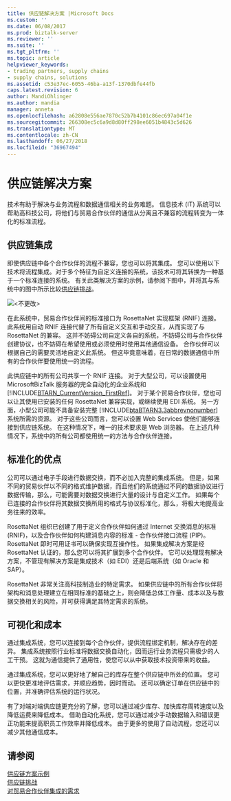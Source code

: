 ```yaml
---
title: 供应链解决方案 |Microsoft Docs
ms.custom: ''
ms.date: 06/08/2017
ms.prod: biztalk-server
ms.reviewer: ''
ms.suite: ''
ms.tgt_pltfrm: ''
ms.topic: article
helpviewer_keywords:
- trading partners, supply chains
- supply chains, solutions
ms.assetid: c53e37ec-6055-46ba-a13f-1370dbfe44fb
caps.latest.revision: 6
author: MandiOhlinger
ms.author: mandia
manager: anneta
ms.openlocfilehash: a62808e556ae7870c52b7b4101c86ec697a04f1e
ms.sourcegitcommit: 266308ec5c6a9d8d80ff298ee6051b4843c5d626
ms.translationtype: MT
ms.contentlocale: zh-CN
ms.lasthandoff: 06/27/2018
ms.locfileid: "36967494"
---
```

# <a name="the-supply-chain-solution"></a>供应链解决方案
技术有助于解决与业务流程和数据通信相关的业务难题。 信息技术 (IT) 系统可以帮助高科技公司，将他们与贸易合作伙伴的通信从分离且不兼容的流程转变为一体化的标准流程。  
  
## <a name="supply-chain-integration"></a>供应链集成  
 即使供应链中各个合作伙伴的流程不兼容，您也可以将其集成。 您可以使用以下技术将流程集成。对于多个特征为自定义连接的系统，该技术可将其转换为一种基于一个标准连接的系统。 有关此类解决方案的示例，请参阅下图中，并将其与系统中的图中所示比较[供应链挑战](../../adapters-and-accelerators/accelerator-rosettanet/the-supply-chain-challenge.md)。  
  
 ![&#60;不更改&#62;](../../adapters-and-accelerators/accelerator-rosettanet/media/rn3-integrated-supply-chain-scenario.gif "RN3_Integrated_Supply_Chain_Scenario")  
  
 在此系统中，贸易合作伙伴间的标准接口为 RosettaNet 实现框架 (RNIF) 连接。 此系统用自动 RNIF 连接代替了所有自定义交互和手动交互，从而实现了与 RosettaNet 的兼容。 这并不妨碍公司自定义各自的系统，不妨碍公司与合作伙伴创建协议，也不妨碍在希望使用或必须使用时使用其他通信设备。 合作伙伴可以根据自己的需要灵活地自定义此系统。 但这毕竟意味着，在日常的数据通信中所有的合作伙伴要使用统一的流程。  
  
 此供应链中的所有公司共享一个 RNIF 连接。 对于大型公司，可以设置使用 MicrosoftBizTalk 服务器的完全自动化的企业系统和[!INCLUDE[BTARN_CurrentVersion_FirstRef](../../includes/btarn-currentversion-firstref-md.md)]。 对于某个贸易合作伙伴，您也可以让其使用已安装的任何 RosettaNet 兼容实现，或继续使用 EDI 系统。 另一方面，小型公司可能不具备安装完整 [!INCLUDE[btaBTARN3.3abbrevnonumber](../../includes/btabtarn3-3abbrevnonumber-md.md)] 系统所需的资源。 对于这些公司而言，您可以设置 Web Services 使他们能够连接到供应链系统。 在这种情况下，唯一的技术要求是 Web 浏览器。 在上述几种情况下，系统中的所有公司都使用统一的方法与合作伙伴连接。  
  
## <a name="the-benefits-of-standardization"></a>标准化的优点  
 公司可以通过电子手段进行数据交换，而不必加入完整的集成系统。 但是，如果不同的贸易伙伴以不同的格式维护数据，而且他们的系统通过不同的数据协议进行数据传输，那么，可能需要对数据交换进行大量的设计与自定义工作。 如果每个已连接的合作伙伴将其数据交换所用的格式与协议标准化，那么，将极大地提高业务往来的效率。  
  
 RosettaNet 组织已创建了用于定义合作伙伴如何通过 Internet 交换消息的标准 (RNIF)，以及合作伙伴如何构建消息内容的标准 - 合作伙伴接口流程 (PIP)。 RosettaNet 即时可用证书可以确保实现互操作性。 如果集成解决方案是经 RosettaNet 认证的，那么您可以将其扩展到多个合作伙伴。 它可以处理现有解决方案，不管现有解决方案是集成技术（如 EDI）还是后端系统（如 Oracle 和 SAP）。  
  
 RosettaNet 非常关注高科技制造业的特定需求。 如果供应链中的所有合作伙伴将架构和消息处理建立在相同标准的基础之上，则会降低总体工作量、成本以及与数据交换相关的风险，并可获得满足其特定需求的系统。  
  
## <a name="visibility-and-cost"></a>可视化和成本  
 通过集成系统，您可以连接到每个合作伙伴，提供流程绑定机制，解决存在的差异。 集成系统按照行业标准将数据交换自动化，因而运行业务流程只需极少的人工干预。 这就为通信提供了通用性，使您可以从中获取技术投资带来的收益。  
  
 通过集成系统，您可以更好地了解自己的库存在整个供应链中所处的位置。 您可以更快更准地评估需求，并顺应趋势，因时而动。 还可以确定订单在供应链中的位置，并准确评估系统的运行状况。  
  
 有了对端对端供应链更充分的了解，您可以通过减少库存、加快库存周转速度以及降低运费来降低成本。 借助自动化系统，您可以通过减少手动数据输入和错误更正功能来提高职员工作效率并降低成本。 由于更多的使用了自动流程，您还可以减少其他通信成本。  
  
## <a name="see-also"></a>请参阅  
 [供应链方案示例](../../adapters-and-accelerators/accelerator-rosettanet/sample-supply-chain-scenario.md)   
 [供应链挑战](../../adapters-and-accelerators/accelerator-rosettanet/the-supply-chain-challenge.md)   
 [对贸易合作伙伴集成的需求](../../adapters-and-accelerators/accelerator-rosettanet/the-need-for-trading-partner-integration.md)